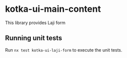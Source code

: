 # kotka-ui-main-content

This library provides Laji form

## Running unit tests

Run `nx test kotka-ui-laji-form` to execute the unit tests.

